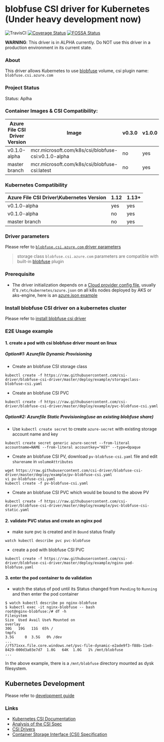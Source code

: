 # blobfuse CSI driver for Kubernetes (Under heavy development now)
![TravisCI](https://travis-ci.com/csi-driver/blobfuse-csi-driver.svg?branch=master)
[![Coverage Status](https://coveralls.io/repos/github/csi-driver/blobfuse-csi-driver/badge.svg?branch=master)](https://coveralls.io/github/csi-driver/blobfuse-csi-driver?branch=master)
[![FOSSA Status](https://app.fossa.io/api/projects/git%2Bgithub.com%2Fcsi-driver%2Fblobfuse-csi-driver.svg?type=shield)](https://app.fossa.io/projects/git%2Bgithub.com%2Fcsi-driver%2Fblobfuse-csi-driver?ref=badge_shield)

**WARNING**: This driver is in ALPHA currently. Do NOT use this driver in a production environment in its current state.

### About
This driver allows Kubernetes to use [blobfuse](https://docs.microsoft.com/en-us/azure/storage/files/storage-files-introduction) volume, csi plugin name: `blobfuse.csi.azure.com`

### Project Status
Status: Aplha

### Container Images & CSI Compatibility:
|Azure File CSI Driver Version  | Image                                              | v0.3.0| v1.0.0 |
|-------------------------------|----------------------------------------------------|-------|--------|
|v0.1.0-alpha                   |mcr.microsoft.com/k8s/csi/blobfuse-csi:v0.1.0-alpha| no    | yes    |
|master branch                  |mcr.microsoft.com/k8s/csi/blobfuse-csi:latest      | no    | yes    |

### Kubernetes Compatibility
| Azure File CSI Driver\Kubernetes Version | 1.12 | 1.13+ | 
|------------------------------------------|------|-------|
| v0.1.0-alpha                             | yes  | yes    |
| v0.1.0-alpha                             | no   | yes    |
| master branch                            | no   | yes    |

### Driver parameters
Please refer to [`blobfuse.csi.azure.com` driver parameters](./docs/driver-parameters.md)
 > storage class `blobfuse.csi.azure.com` parameters are compatible with built-in [blobfuse](https://kubernetes.io/docs/concepts/storage/volumes/#blobfuse) plugin

### Prerequisite
 - The driver initialization depends on a [Cloud provider config file](https://github.com/kubernetes/cloud-provider-azure/blob/master/docs/cloud-provider-config.md), usually it's `/etc/kubernetes/azure.json` on all k8s nodes deployed by AKS or aks-engine, here is an [azure.json example](./deploy/example/azure.json)

### Install blobfuse CSI driver on a kubernetes cluster
Please refer to [install blobfuse csi driver](https://github.com/csi-driver/blobfuse-csi-driver/blob/master/docs/install-blobfuse-csi-driver.md)

### E2E Usage example
#### 1. create a pod with csi blobfuse driver mount on linux
##### Option#1: Azurefile Dynamic Provisioning
 - Create an blobfuse CSI storage class
```
kubectl create -f https://raw.githubusercontent.com/csi-driver/blobfuse-csi-driver/master/deploy/example/storageclass-blobfuse-csi.yaml
```

 - Create an blobfuse CSI PVC
```
kubectl create -f https://raw.githubusercontent.com/csi-driver/blobfuse-csi-driver/master/deploy/example/pvc-blobfuse-csi.yaml
```

##### Option#2: Azurefile Static Provisioning(use an existing blobfuse share)
 - Use `kubectl create secret` to create `azure-secret` with existing storage account name and key
```
kubectl create secret generic azure-secret --from-literal accountname=NAME --from-literal accountkey="KEY" --type=Opaque
```

 - Create an blobfuse CSI PV, download `pv-blobfuse-csi.yaml` file and edit `sharename` in `volumeAttributes`
```
wget https://raw.githubusercontent.com/csi-driver/blobfuse-csi-driver/master/deploy/example/pv-blobfuse-csi.yaml
vi pv-blobfuse-csi.yaml
kubectl create -f pv-blobfuse-csi.yaml
```

 - Create an blobfuse CSI PVC which would be bound to the above PV
```
kubectl create -f https://raw.githubusercontent.com/csi-driver/blobfuse-csi-driver/master/deploy/example/pvc-blobfuse-csi-static.yaml
```

#### 2. validate PVC status and create an nginx pod
 - make sure pvc is created and in `Bound` status finally
```
watch kubectl describe pvc pvc-blobfuse
```

 - create a pod with blobfuse CSI PVC
```
kubectl create -f https://raw.githubusercontent.com/csi-driver/blobfuse-csi-driver/master/deploy/example/nginx-pod-blobfuse.yaml
```

#### 3. enter the pod container to do validation
 - watch the status of pod until its Status changed from `Pending` to `Running` and then enter the pod container
```
$ watch kubectl describe po nginx-blobfuse
$ kubectl exec -it nginx-blobfuse -- bash
root@nginx-blobfuse:/# df -h
Filesystem                                                                                             Size  Used Avail Use% Mounted on
overlay                                                                                                 30G   19G   11G  65% /
tmpfs                                                                                                  3.5G     0  3.5G   0% /dev
...
//f571xxx.file.core.windows.net/pvc-file-dynamic-e2ade9f3-f88b-11e8-8429-000d3a03e7d7  1.0G   64K  1.0G   1% /mnt/blobfuse
...
```
In the above example, there is a `/mnt/blobfuse` directory mounted as dysk filesystem.

## Kubernetes Development
Please refer to [development guide](./docs/csi-dev.md)


### Links
 - [Kubernetes CSI Documentation](https://kubernetes-csi.github.io/docs/Home.html)
 - [Analysis of the CSI Spec](https://blog.thecodeteam.com/2017/11/03/analysis-csi-spec/)
 - [CSI Drivers](https://github.com/kubernetes-csi/drivers)
 - [Container Storage Interface (CSI) Specification](https://github.com/container-storage-interface/spec)
